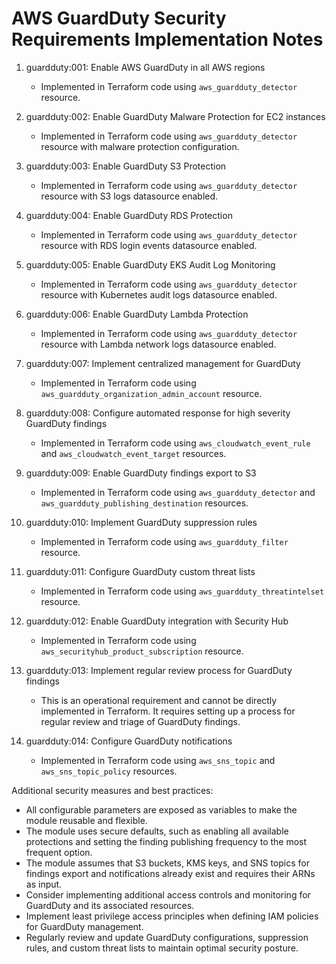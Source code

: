 # AWS GuardDuty Security Requirements Implementation Notes

1. guardduty:001: Enable AWS GuardDuty in all AWS regions
   - Implemented in Terraform code using `aws_guardduty_detector` resource.

2. guardduty:002: Enable GuardDuty Malware Protection for EC2 instances
   - Implemented in Terraform code using `aws_guardduty_detector` resource with malware protection configuration.

3. guardduty:003: Enable GuardDuty S3 Protection
   - Implemented in Terraform code using `aws_guardduty_detector` resource with S3 logs datasource enabled.

4. guardduty:004: Enable GuardDuty RDS Protection
   - Implemented in Terraform code using `aws_guardduty_detector` resource with RDS login events datasource enabled.

5. guardduty:005: Enable GuardDuty EKS Audit Log Monitoring
   - Implemented in Terraform code using `aws_guardduty_detector` resource with Kubernetes audit logs datasource enabled.

6. guardduty:006: Enable GuardDuty Lambda Protection
   - Implemented in Terraform code using `aws_guardduty_detector` resource with Lambda network logs datasource enabled.

7. guardduty:007: Implement centralized management for GuardDuty
   - Implemented in Terraform code using `aws_guardduty_organization_admin_account` resource.

8. guardduty:008: Configure automated response for high severity GuardDuty findings
   - Implemented in Terraform code using `aws_cloudwatch_event_rule` and `aws_cloudwatch_event_target` resources.

9. guardduty:009: Enable GuardDuty findings export to S3
   - Implemented in Terraform code using `aws_guardduty_detector` and `aws_guardduty_publishing_destination` resources.

10. guardduty:010: Implement GuardDuty suppression rules
    - Implemented in Terraform code using `aws_guardduty_filter` resource.

11. guardduty:011: Configure GuardDuty custom threat lists
    - Implemented in Terraform code using `aws_guardduty_threatintelset` resource.

12. guardduty:012: Enable GuardDuty integration with Security Hub
    - Implemented in Terraform code using `aws_securityhub_product_subscription` resource.

13. guardduty:013: Implement regular review process for GuardDuty findings
    - This is an operational requirement and cannot be directly implemented in Terraform. It requires setting up a process for regular review and triage of GuardDuty findings.

14. guardduty:014: Configure GuardDuty notifications
    - Implemented in Terraform code using `aws_sns_topic` and `aws_sns_topic_policy` resources.

Additional security measures and best practices:
- All configurable parameters are exposed as variables to make the module reusable and flexible.
- The module uses secure defaults, such as enabling all available protections and setting the finding publishing frequency to the most frequent option.
- The module assumes that S3 buckets, KMS keys, and SNS topics for findings export and notifications already exist and requires their ARNs as input.
- Consider implementing additional access controls and monitoring for GuardDuty and its associated resources.
- Implement least privilege access principles when defining IAM policies for GuardDuty management.
- Regularly review and update GuardDuty configurations, suppression rules, and custom threat lists to maintain optimal security posture.